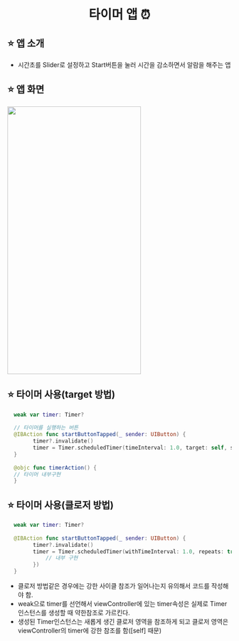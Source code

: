 <h1 align="center">타이머 앱 ⏰</h1>

## ⭐️ 앱 소개
- 시간초를 Slider로 설정하고 Start버튼을 눌러 시간을 감소하면서 알람을 해주는 앱
## ⭐️ 앱 화면
<img width="300px" height="600px" src="https://user-images.githubusercontent.com/70146658/179695227-a75970e9-12dc-4b63-8452-510644b5d51f.gif"/>



## ⭐️ 타이머 사용(target 방법)
```swift
  weak var timer: Timer?
  
  // 타이머를 실행하는 버튼
  @IBAction func startButtonTapped(_ sender: UIButton) {
        timer?.invalidate()
        timer = Timer.scheduledTimer(timeInterval: 1.0, target: self, selector: #selector(timerAction), userInfo: nil, repeats: true)
  }
  
  @objc func timerAction() {
  // 타이머 내부구현
  }

```

## ⭐️ 타이머 사용(클로저 방법)
```swift
  weak var timer: Timer?
  
  @IBAction func startButtonTapped(_ sender: UIButton) {
        timer?.invalidate()
        timer = Timer.scheduledTimer(withTimeInterval: 1.0, repeats: true, block: { [self] _ in
            // 내부 구현
        })
  }

```
- 클로저 방법같은 경우에는 강한 사이클 참조가 일어나는지 유의해서 코드를 작성해야 함.
- weak으로 timer를 선언해서 viewController에 있는 timer속성은 실제로 Timer인스턴스를 생성할 때 약한참조로 가르킨다. 
- 생성된 Timer인스턴스는 새롭게 생긴 클로저 영역을 참조하게 되고 클로저 영역은 viewController의 timer에 강한 참조를 함([self] 때문)







